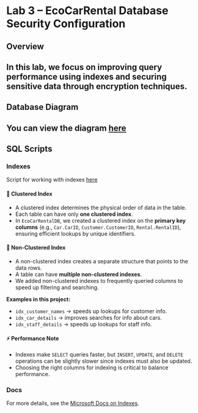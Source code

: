 # Lab 3 – EcoCarRental Database Security Configuration

## Overview
In this lab, we focus on improving query performance using indexes and securing sensitive data through encryption techniques.
---

## Database Diagram

You can view the diagram [here](/lab1/README.MD)
---

## SQL Scripts

### Indexes

Script for working with indexes [here](./dataMasking.sql)

#### 📌 Clustered Index
- A clustered index determines the physical order of data in the table.  
- Each table can have only **one clustered index**.  
- In `EcoCarRentalDB`, we created a clustered index on the **primary key columns** (e.g., `Car.CarID`, `Customer.CustomerID`, `Rental.RentalID`), ensuring efficient lookups by unique identifiers.

#### 📌 Non-Clustered Index
- A non-clustered index creates a separate structure that points to the data rows.  
- A table can have **multiple non-clustered indexes**.  
- We added non-clustered indexes to frequently queried columns to speed up filtering and searching.


**Examples in this project:**
- `idx_customer_names` → speeds up lookups for customer info.
- `idx_car_details` → improves searches for info about cars.
- `idx_staff_details` → speeds up lookups for staff info.  


#### ⚡ Performance Note
- Indexes make `SELECT` queries faster, but `INSERT`, `UPDATE`, and `DELETE` operations can be slightly slower since indexes must also be updated.  
- Choosing the right columns for indexing is critical to balance performance.


### Docs

For more details, see the [Microsoft Docs on Indexes](https://learn.microsoft.com/en-us/sql/relational-databases/indexes/create-nonclustered-indexes?view=sql-server-ver15).